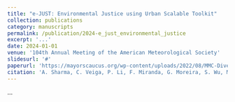 ```yaml
---
title: "e‑JUST: Environmental Justice using Urban Scalable Toolkit"
collection: publications
category: manuscripts
permalink: /publication/2024-e_just_environmental_justice
excerpt: '...'
date: 2024-01-01
venue: '104th Annual Meeting of the American Meteorological Society'
slidesurl: '#'
paperurl: 'https://mayorscaucus.org/wp-content/uploads/2022/08/MMC-Diversity-EJ.pdf'
citation: 'A. Sharma, C. Veiga, P. Li, F. Miranda, G. Moreira, S. Wu, M. Budhathoki, A. Tiwari, J. Wei, M. Turk, E. Makra'
---
```


...